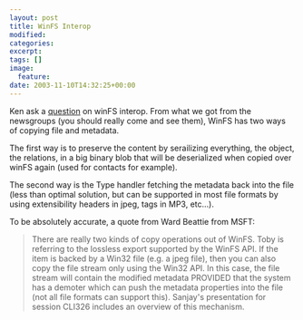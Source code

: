 ```yaml
---
layout: post
title: WinFS Interop
modified:
categories:
excerpt:
tags: []
image:
  feature:
date: 2003-11-10T14:32:25+00:00
---
```


Ken ask a [question](http://dotnetjunkies.com/weblog/kenbrubaker/posts/3398.aspx) on winFS interop. From what we got from the newsgroups (you should really come and see them), WinFS has two ways of copying file and metadata.

The first way is to preserve the content by serailizing everything, the object, the relations, in a big binary blob that will be deserialized when copied over winFS again (used for contacts for example).

The second way is the Type handler fetching the metadata back into the file (less than optimal solution, but can be supported in most file formats by using extensibility headers in jpeg, tags in MP3, etc...).

To be absolutely accurate, a quote from Ward Beattie from MSFT:

 > There are really two kinds of copy operations out of WinFS. Toby is
 > referring to the lossless export supported by the WinFS API. If the item is
 > backed by a Win32 file (e.g. a jpeg file), then you can also copy the file
 > stream only using the Win32 API. In this case, the file stream will contain
 > the modified metadata PROVIDED that the system has a demoter which can push
 > the metadata properties into the file (not all file formats can support
 > this). Sanjay's presentation for session CLI326 includes an overview of this
 > mechanism.
